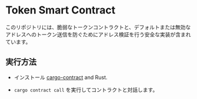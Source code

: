 # Token Smart Contract

このリポジトリには、脆弱なトークンコントラクトと、デフォルトまたは無効なアドレスへのトークン送信を防ぐためにアドレス検証を行う安全な実装が含まれています。

## 実行方法

- インストール [cargo-contract](https://github.com/paritytech/cargo-contract) and Rust.

- `cargo contract call` を実行してコントラクトと対話します。
